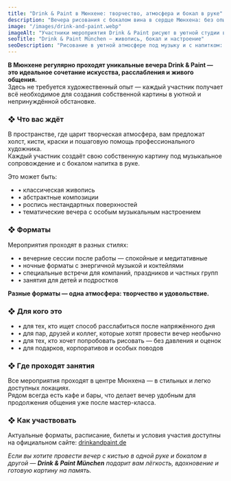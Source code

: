 ```yaml
---
title: "Drink & Paint в Мюнхене: творчество, атмосфера и бокал в руке"
description: "Вечера рисования с бокалом вина в сердце Мюнхена: без опыта, без стресса, только творчество и удовольствие. Холст, краски и атмосфера — всё включено."
image: "/images/drink-and-paint.webp"
imageAlt: "Участники мероприятия Drink & Paint рисуют в уютной студии в Мюнхене"
seoTitle: "Drink & Paint München — живопись, бокал и настроение"
seoDescription: "Рисование в уютной атмосфере под музыку и с напитком: мероприятия Drink & Paint в Мюнхене для друзей, пар и корпоративов. Без опыта и без давления."
---
```


**В Мюнхене регулярно проходят уникальные вечера Drink & Paint — это идеальное сочетание искусства, расслабления и живого общения.**  
Здесь не требуется художественный опыт — каждый участник получает всё необходимое для создания собственной картины в уютной и непринуждённой обстановке.

### ❖ Что вас ждёт

В пространстве, где царит творческая атмосфера, вам предложат холст, кисти, краски и пошаговую помощь профессионального художника.  
Каждый участник создаёт свою собственную картину под музыкальное сопровождение и с бокалом напитка в руке.

Это может быть:

- • классическая живопись  
- • абстрактные композиции  
- • роспись нестандартных поверхностей  
- • тематические вечера с особым музыкальным настроением  

### ❖ Форматы

Мероприятия проходят в разных стилях:

- • вечерние сессии после работы — спокойные и медитативные  
- • ночные форматы с энергичной музыкой и коктейлями  
- • специальные встречи для компаний, праздников и частных групп  
- • занятия для детей и подростков  

**Разные форматы — одна атмосфера: творчество и удовольствие.**

### ❖ Для кого это

- • для тех, кто ищет способ расслабиться после напряжённого дня  
- • для пар, друзей и коллег, которые хотят провести вечер необычно  
- • для тех, кто хочет попробовать рисовать — без давления и оценок  
- • для подарков, корпоративов и особых поводов  

### ❖ Где проходят занятия

Все мероприятия проходят в центре Мюнхена — в стильных и легко доступных локациях.  
Рядом всегда есть кафе и бары, что делает вечер удобным для продолжения общения уже после мастер-класса.

### ❖ Как участвовать

Актуальные форматы, расписание, билеты и условия участия доступны на официальном сайте:  [drinkandpaint.de](https://drinkandpaint.de/collections/munchen)

_Если вы хотите провести вечер с кистью в одной руке и бокалом в другой — **Drink & Paint München** подарит вам лёгкость, вдохновение и готовую картину на память._
